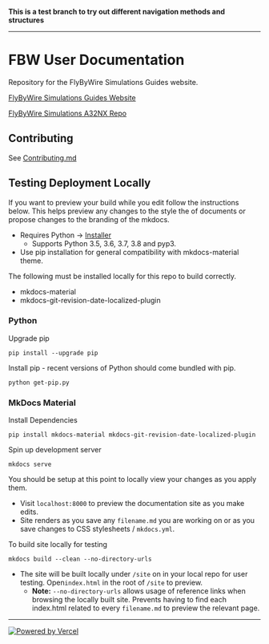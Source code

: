 **This is a test branch to try out different navigation methods and structures**

---


# FBW User Documentation

Repository for the FlyByWire Simulations Guides website.

[FlyByWire Simulations Guides Website](https://docs.flybywiresim.com/)

[FlyByWire Simulations A32NX Repo](https://github.com/flybywiresim/a32nx)

## Contributing

See [Contributing.md](Contributing.md)

## Testing Deployment Locally

If you want to preview your build while you edit follow the instructions below. This helps preview any changes to the style the of documents or propose changes to the branding of the mkdocs.

* Requires Python -> [Installer](https://www.python.org/downloads/windows/)
  * Supports Python 3.5, 3.6, 3.7, 3.8 and pyp3.
* Use pip installation for general compatibility with mkdocs-material theme.

The following must be installed locally for this repo to build correctly.
* mkdocs-material
* mkdocs-git-revision-date-localized-plugin

### Python

Upgrade pip

```
pip install --upgrade pip
```

Install pip - recent versions of Python should come bundled with pip.

```
python get-pip.py
```

### MkDocs Material

Install Dependencies

```
pip install mkdocs-material mkdocs-git-revision-date-localized-plugin
```

Spin up development server
```
mkdocs serve
```

You should be setup at this point to locally view your changes as you apply them.
* Visit `localhost:8000` to preview the documentation site as you make edits.
* Site renders as you save any `filename.md` you are working on or as you save changes to CSS stylesheets / `mkdocs.yml`.

To build site locally for testing

```
mkdocs build --clean --no-directory-urls
```

* The site will be built locally under `/site` on in your local repo for user testing. Open`index.html` in the root of `/site` to preview.
  * **Note:** `--no-directory-urls` allows usage of reference links when browsing the locally built site. Prevents having to find each index.html related to every `filename.md` to preview the relevant page.

***

[![Powered by Vercel](https://www.datocms-assets.com/31049/1618983297-powered-by-vercel.svg)](https://vercel.com/?utm_source=[flybywiresim]&utm_campaign=oss "Powered by Vercel")

